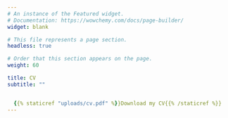```yaml
---
# An instance of the Featured widget.
# Documentation: https://wowchemy.com/docs/page-builder/
widget: blank

# This file represents a page section.
headless: true

# Order that this section appears on the page.
weight: 60

title: CV
subtitle: ""


  {{% staticref "uploads/cv.pdf" %}}Download my CV{{% /staticref %}}
---
```

